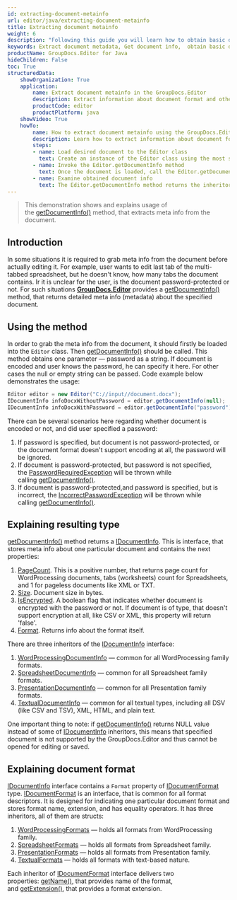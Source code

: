 ```yaml
---
id: extracting-document-metainfo
url: editor/java/extracting-document-metainfo
title: Extracting document metainfo
weight: 6
description: "Following this guide you will learn how to obtain basic document metadata like pages count, size, file type before editing it with GroupDocs.Editor for Java API."
keywords: Extract document metadata, Get document info,  obtain basic document metadata
productName: GroupDocs.Editor for Java
hideChildren: False
toc: True
structuredData:
    showOrganization: True
    application:    
        name: Extract document metainfo in the GroupDocs.Editor
        description: Extract information about document format and other properties using the GroupDocs.Editor in Java language
        productCode: editor
        productPlatform: java 
    showVideo: True
    howTo:
        name: How to extract document metainfo using the GroupDocs.Editor in Java
        description: Learn how to extract information about document format and other properties using the GroupDocs.Editor in Java step by step
        steps:
        - name: Load desired document to the Editor class
          text: Create an instance of the Editor class using the most suitable constructor overload, by passing the desired document into it.
        - name: Invoke the Editor.getDocumentInfo method
          text: Once the document is loaded, call the Editor.getDocumentInfo method and specify an optional password for the document into it, if document is password-protected.		  
        - name: Examine obtained document info
          text: The Editor.getDocumentInfo method returns the inheritor of the IDocumentInfo interface, which has the type, that is the most appropriate for the document format. For example, for the input document in WordProcessing format the getDocumentInfo will return an instance of a WordProcessingDocumentInfo class with information about page count, protection, exact format, and some other data.
---
```

> This demonstration shows and explains usage of the [getDocumentInfo()](https://reference.groupdocs.com/editor/java/com.groupdocs.editor/Editor#getDocumentInfo-java.lang.String-) method, that extracts meta info from the document.

## Introduction

In some situations it is required to grab meta info from the document before actually editing it. For example, user wants to edit last tab of the multi-tabbed spreadsheet, but he doesn't know, how many tabs the document contains. Ir it is unclear for the user, is the document password-protected or not. For such situations [**GroupDocs.Editor**](https://products.groupdocs.com/editor/java) provides a [getDocumentInfo()](https://reference.groupdocs.com/editor/java/com.groupdocs.editor/Editor#getDocumentInfo-java.lang.String-) method, that returns detailed meta info (metadata) about the specified document.

## Using the method

In order to grab the meta info from the document, it should firstly be loaded into the `Editor` class. Then [getDocumentInfo()](https://reference.groupdocs.com/editor/java/com.groupdocs.editor/Editor#getDocumentInfo-java.lang.String-) should be called. This method obtains one parameter — password as a string. If document is encoded and user knows the password, he can specify it here. For other cases the null or empty string can be passed. Code example below demonstrates the usage:

```java
Editor editor = new Editor("C://input//document.docx");
IDocumentInfo infoDocxWithoutPassword = editor.getDocumentInfo(null);
IDocumentInfo infoDocxWithPassword = editor.getDocumentInfo("password");
```

There can be several scenarios here regarding whether document is encoded or not, and did user specified a password:

1. If password is specified, but document is not password-protected, or the document format doesn't support encoding at all, the password will be ignored.
2. If document is password-protected, but password is not specified, the [PasswordRequiredException](https://reference.groupdocs.com/editor/java/com.groupdocs.editor/passwordrequiredexception) will be thrown while calling [getDocumentInfo()](https://reference.groupdocs.com/editor/java/com.groupdocs.editor/Editor#getDocumentInfo-java.lang.String-).
3. If document is password-protected,and password is specified, but is incorrect, the [IncorrectPasswordException](https://reference.groupdocs.com/editor/java/com.groupdocs.editor/incorrectpasswordexception) will be thrown while calling [getDocumentInfo()](https://reference.groupdocs.com/editor/java/com.groupdocs.editor/Editor#getDocumentInfo-java.lang.String-).

## Explaining resulting type

[getDocumentInfo()](https://reference.groupdocs.com/editor/java/com.groupdocs.editor/Editor#getDocumentInfo-java.lang.String-) method returns a [IDocumentInfo](https://reference.groupdocs.com/editor/java/com.groupdocs.editor.metadata/idocumentinfo). This is interface, that stores meta info about one particular document and contains the next properties:

1. [PageCount](https://reference.groupdocs.com/editor/java/com.groupdocs.editor.metadata/IDocumentInfo#getPageCount--). This is a positive number, that returns page count for WordProcessing documents, tabs (worksheets) count for Spreadsheets, and 1 for pageless documents like XML or TXT.
2. [Size](https://reference.groupdocs.com/editor/java/com.groupdocs.editor.metadata/IDocumentInfo#getSize--). Document size in bytes.
3. [IsEncrypted](https://reference.groupdocs.com/editor/java/com.groupdocs.editor.metadata/IDocumentInfo#isEncrypted--). A boolean flag that indicates whether document is encrypted with the password or not. If document is of type, that doesn't support encryption at all, like CSV or XML, this property will return 'false'.
4. [Format](https://reference.groupdocs.com/editor/java/com.groupdocs.editor.metadata/IDocumentInfo#getFormat--). Returns info about the format itself.

There are three inheritors of the [IDocumentInfo](https://reference.groupdocs.com/editor/java/com.groupdocs.editor.metadata/idocumentinfo) interface:

1. [WordProcessingDocumentInfo](https://reference.groupdocs.com/editor/java/com.groupdocs.editor.metadata/wordprocessingdocumentinfo) — common for all WordProcessing family formats.
2. [SpreadsheetDocumentInfo](https://reference.groupdocs.com/editor/java/com.groupdocs.editor.metadata/spreadsheetdocumentinfo) — common for all Spreadsheet family formats.
3. [PresentationDocumentInfo](https://reference.groupdocs.com/editor/java/com.groupdocs.editor.metadata/presentationdocumentinfo) — common for all Presentation family formats.
4. [TextualDocumentInfo](https://reference.groupdocs.com/editor/java/com.groupdocs.editor.metadata/textualdocumentinfo) — common for all textual types, including all DSV (like CSV and TSV), XML, HTML, and plain text.

One important thing to note: if [getDocumentInfo()](https://reference.groupdocs.com/editor/java/com.groupdocs.editor/Editor#getDocumentInfo-java.lang.String-) returns NULL value instead of some of [IDocumentInfo](https://reference.groupdocs.com/editor/java/com.groupdocs.editor.metadata/idocumentinfo) inheritors, this means that specified document is not supported by the GroupDocs.Editor and thus cannot be opened for editing or saved.

## Explaining document format

[IDocumentInfo](https://reference.groupdocs.com/editor/java/com.groupdocs.editor.metadata/idocumentinfo) interface contains a `Format` property of [IDocumentFormat](https://reference.groupdocs.com/editor/java/com.groupdocs.editor.formats/idocumentformat) type. [IDocumentFormat](https://reference.groupdocs.com/editor/java/com.groupdocs.editor.formats/idocumentformat) is an interface, that is common for all format descriptors. It is designed for indicating one particular document format and stores format name, extension, and has equality operators. It has three inheritors, all of them are structs:

1. [WordProcessingFormats](https://reference.groupdocs.com/editor/java/com.groupdocs.editor.formats/wordprocessingformats) — holds all formats from WordProcessing family.
2. [SpreadsheetFormats](https://reference.groupdocs.com/editor/java/com.groupdocs.editor.formats/spreadsheetformats) — holds all formats from Spreadsheet family.
3. [PresentationFormats](https://reference.groupdocs.com/editor/java/com.groupdocs.editor.formats/spreadsheetformats) — holds all formats from Presentation family.
4. [TextualFormats](https://reference.groupdocs.com/editor/java/com.groupdocs.editor.formats/textualformats) — holds all formats with text-based nature.

Each inheritor of [IDocumentFormat](https://reference.groupdocs.com/editor/java/com.groupdocs.editor.formats/idocumentformat) interface delivers two properties: [getName()](https://reference.groupdocs.com/editor/java/com.groupdocs.editor.formats/IDocumentFormat#getName--), that provides name of the format, and [getExtension()](https://reference.groupdocs.com/editor/java/com.groupdocs.editor.formats/IDocumentFormat#getExtension--), that provides a format extension.
